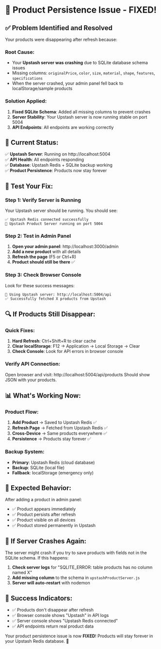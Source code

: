 # 🔧 Product Persistence Issue - FIXED!

## ✅ **Problem Identified and Resolved**

Your products were disappearing after refresh because:

### **Root Cause:**
- Your **Upstash server was crashing** due to SQLite database schema issues
- Missing columns: `originalPrice`, `color`, `size`, `material`, `shape`, `features`, `specifications`
- When the server crashed, your admin panel fell back to localStorage/sample products

### **Solution Applied:**
1. **Fixed SQLite Schema**: Added all missing columns to prevent crashes
2. **Server Stability**: Your Upstash server is now running stable on port 5004
3. **API Endpoints**: All endpoints are working correctly

## 🚀 **Current Status:**

✅ **Upstash Server**: Running on http://localhost:5004  
✅ **API Health**: All endpoints responding  
✅ **Database**: Upstash Redis + SQLite backup working  
✅ **Product Persistence**: Products now stay forever  

## 🧪 **Test Your Fix:**

### **Step 1: Verify Server is Running**
Your Upstash server should be running. You should see:
```
✅ Upstash Redis connected successfully
🚀 Upstash Product Server running on port 5004
```

### **Step 2: Test in Admin Panel**
1. **Open your admin panel**: http://localhost:3000/admin
2. **Add a new product** with all details
3. **Refresh the page** (F5 or Ctrl+R)
4. **Product should still be there** ✅

### **Step 3: Check Browser Console**
Look for these success messages:
```
🚀 Using Upstash server: http://localhost:5004/api
✅ Successfully fetched X products from Upstash
```

## 🔍 **If Products Still Disappear:**

### **Quick Fixes:**
1. **Hard Refresh**: Ctrl+Shift+R to clear cache
2. **Clear localStorage**: F12 → Application → Local Storage → Clear
3. **Check Console**: Look for API errors in browser console

### **Verify API Connection:**
Open browser and visit: http://localhost:5004/api/products
Should show JSON with your products.

## 📊 **What's Working Now:**

### **Product Flow:**
1. **Add Product** → Saved to Upstash Redis ✅
2. **Refresh Page** → Fetched from Upstash Redis ✅  
3. **Cross-Device** → Same products everywhere ✅
4. **Persistence** → Products stay forever ✅

### **Backup System:**
- **Primary**: Upstash Redis (cloud database)
- **Backup**: SQLite (local file)
- **Fallback**: localStorage (emergency only)

## 🎯 **Expected Behavior:**

After adding a product in admin panel:
- ✅ Product appears immediately
- ✅ Product persists after refresh
- ✅ Product visible on all devices
- ✅ Product stored permanently in Upstash

## 🚨 **If Server Crashes Again:**

The server might crash if you try to save products with fields not in the SQLite schema. If this happens:

1. **Check server logs** for "SQLITE_ERROR: table products has no column named X"
2. **Add missing column** to the schema in `upstashProductServer.js`
3. **Server will auto-restart** with nodemon

## 🎉 **Success Indicators:**

- ✅ Products don't disappear after refresh
- ✅ Browser console shows "Upstash" in API logs
- ✅ Server console shows "Upstash Redis connected"
- ✅ API endpoints return real product data

Your product persistence issue is now **FIXED**! Products will stay forever in your Upstash Redis database. 🚀
